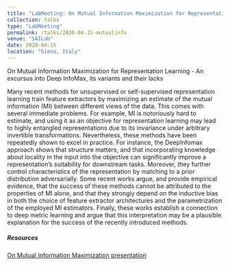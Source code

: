 ```yaml
---
title: "LabMeeting: On Mutual Information Maximization for Representation Learning"
collection: talks
type: "LabMeeting"
permalink: /talks/2020-04-15-mutualinfo
venue: "SAILab"
date: 2020-04-15
location: "Siena, Italy"
---
```

On Mutual Information Maximization for Representation Learning - An excursus into Deep InfoMax, its variants and their lacks

Many recent methods for unsupervised or self-supervised representation learning train feature extractors by maximizing an estimate of the mutual information (MI) between different views of the data. This comes with several immediate problems. For example, MI is notoriously hard to estimate, and using it as an objective for representation learning may lead to highly entangled representations due to its invariance under arbitrary invertible transformations. Nevertheless, these methods have been repeatedly shown to excel in practice. For instance, the DeepInfomax approach shows that structure matters, and that incorporating knowledge about locality in the input into the objective can significantly improve a representation’s suitability for downstream tasks. Moreover, they further control characteristics of the representation by matching to a prior distribution adversarially.
Some recent works argue, and provide empirical evidence, that the success of these methods cannot be attributed to the properties of MI alone, and that they strongly depend on the inductive bias in both the choice of feature extractor architectures and the parametrization of the employed MI estimators. Finally, these works establish a connection to deep metric learning and argue that this interpretation may be a plausible explanation for the success of the recently introduced methods.



<h5>Resources</h5>
<a href="http://sailab.diism.unisi.it/apr-15-2020-labmeeting-on-mutual-information-maximization-for-representation-learning/">On Mutual Information Maximization presentation </a>